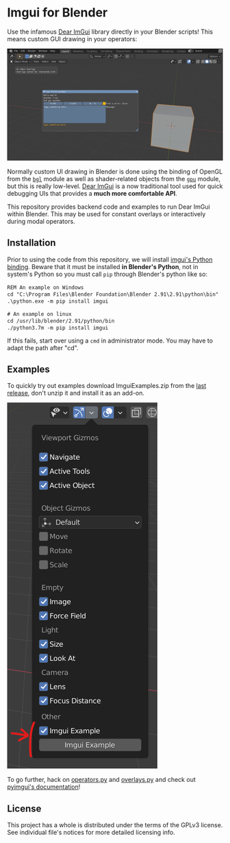 Imgui for Blender
=================

Use the infamous [Dear ImGui](https://github.com/ocornut/imgui) library directly in your Blender scripts! This means custom GUI drawing in your operators:

![Example of ImGui-based UI in Blender](doc/overview.png)

Normally custom UI drawing in Blender is done using the binding of OpenGL from the [`bgl`](https://docs.blender.org/api/current/bgl.html) module as well as shader-related objects from the [`gpu`](https://docs.blender.org/api/current/gpu.html) module, but this is really low-level. [Dear ImGui](https://github.com/ocornut/imgui) is a now traditional tool used for quick debugging UIs that provides a **much more comfortable API**.

This repository provides backend code and examples to run Dear ImGui within Blender. This may be used for constant overlays or interactively during modal operators.

## Installation

Prior to using the code from this repository, we will install [imgui's Python binding](https://pyimgui.readthedocs.io/en/latest/). Beware that it must be installed **in Blender's Python**, not in system's Python so you must call `pip` through Blender's python like so:

```
REM An example on Windows
cd "C:\Program Files\Blender Foundation\Blender 2.91\2.91\python\bin"
.\python.exe -m pip install imgui
```

```
# An example on linux
cd /usr/lib/blender/2.91/python/bin
./python3.7m -m pip install imgui
```

If this fails, start over using a `cmd` in administrator mode. You may have to adapt the path after "cd".

## Examples

To quickly try out examples download ImguiExamples.zip from the [last release](), don't unzip it and install it as an add-on.

![Find examples in the Gizmo dropdown](doc/overlay-switch.png)

To go further, hack on [operators.py](ImguiExample/operators.py) and [overlays.py](ImguiExample/overlays.py) and check out [pyimgui's documentation](https://pyimgui.readthedocs.io/en/latest)!

## License

This project has a whole is distributed under the terms of the GPLv3 license. See individual file's notices for more detailed licensing info.

